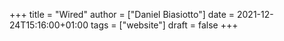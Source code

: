 +++
title = "Wired"
author = ["Daniel Biasiotto"]
date = 2021-12-24T15:16:00+01:00
tags = ["website"]
draft = false
+++
